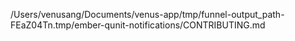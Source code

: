 /Users/venusang/Documents/venus-app/tmp/funnel-output_path-FEaZ04Tn.tmp/ember-qunit-notifications/CONTRIBUTING.md